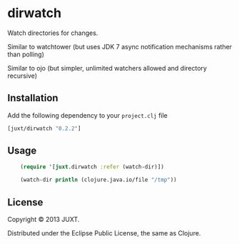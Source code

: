 # dirwatch

Watch directories for changes.

Similar to watchtower (but uses JDK 7 async notification mechanisms rather than polling)

Similar to ojo (but simpler, unlimited watchers allowed and directory recursive)

## Installation

Add the following dependency to your `project.clj` file

```clojure
[juxt/dirwatch "0.2.2"]
```


## Usage

```clojure
    (require '[juxt.dirwatch :refer (watch-dir)])

    (watch-dir println (clojure.java.io/file "/tmp"))
```

## License

Copyright © 2013 JUXT.

Distributed under the Eclipse Public License, the same as Clojure.
